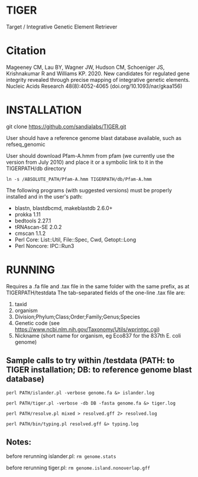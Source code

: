 # TIGER
Target / Integrative Genetic Element Retriever

# Citation
Mageeney CM, Lau BY, Wagner JW, Hudson CM, Schoeniger JS, Krishnakumar R and Williams KP. 2020. New candidates for regulated gene integrity revealed through precise mapping of integrative genetic elements. Nucleic Acids Research 48(8):4052-4065 (doi.org/10.1093/nar/gkaa156)

# INSTALLATION
git clone https://github.com/sandialabs/TIGER.git

User should have a reference genome blast database available, such as refseq_genomic

User should download Pfam-A.hmm from pfam (we currently use the version from July 2010) and place it or a symbolic link to it in the TIGERPATH/db directory

```ln -s /ABSOLUTE_PATH/Pfam-A.hmm TIGERPATH/db/Pfam-A.hmm```

The following programs (with suggested versions) must be properly installed and in the user's path:
* blastn, blastdbcmd, makeblastdb 2.6.0+
* prokka 1.11
* bedtools 2.27.1
* tRNAscan-SE 2.0.2
* cmscan 1.1.2
* Perl Core: List::Util, File::Spec, Cwd, Getopt::Long
* Perl Noncore: IPC::Run3

# RUNNING
Requires a .fa file and .tax file in the same folder with the same prefix, as at TIGERPATH/testdata
The tab-separated fields of the one-line .tax file are: 
 1. taxid
 2. organism
 3. Division;Phylum;Class;Order;Family;Genus;Species
 4. Genetic code (see https://www.ncbi.nlm.nih.gov/Taxonomy/Utils/wprintgc.cgi)
 5. Nickname (short name for organism, eg Eco837 for the 837th E. coli genome)

## Sample calls to try within /testdata (PATH: to TIGER installation; DB: to reference genome blast database)
```perl PATH/islander.pl -verbose genome.fa &> islander.log```

```perl PATH/tiger.pl -verbose -db DB -fasta genome.fa &> tiger.log```

```perl PATH/resolve.pl mixed > resolved.gff 2> resolved.log```

```perl PATH/bin/typing.pl resolved.gff &> typing.log```

## Notes:
before rerunning islander.pl: ```rm genome.stats```

before rerunning tiger.pl: ```rm genome.island.nonoverlap.gff```


